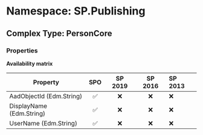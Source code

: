 # Namespace: SP.Publishing

## Complex Type: PersonCore

### Properties

**Availability matrix**

Property | SPO | SP 2019 | SP 2016 | SP 2013
----------|:---:|:-------:|:-------:|:-------
AadObjectId (Edm.String) | ✅ | ❌ | ❌ | ❌
DisplayName (Edm.String) | ✅ | ❌ | ❌ | ❌
UserName (Edm.String) | ✅ | ❌ | ❌ | ❌